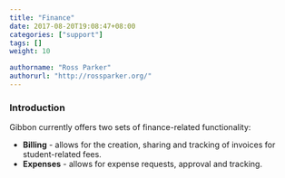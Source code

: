 ```yaml
---
title: "Finance"
date: 2017-08-20T19:08:47+08:00
categories: ["support"]
tags: []
weight: 10

authorname: "Ross Parker"
authorurl: "http://rossparker.org/"
---
```


### Introduction

Gibbon currently offers two sets of finance-related functionality:

*   **Billing** - allows for the creation, sharing and tracking of invoices for student-related fees.
*   **Expenses** - allows for expense requests, approval and tracking.
